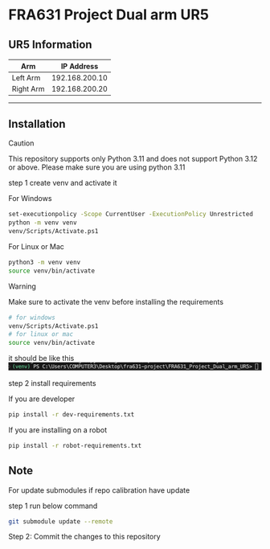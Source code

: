 # FRA631 Project Dual arm UR5
## UR5 Information

| Arm       | IP Address       |
|-----------|------------------|
| Left Arm  | 192.168.200.10   |
| Right Arm | 192.168.200.20   |


---

## Installation

>[!CAUTION]
> This repository supports only Python 3.11 and does not support Python 3.12 or above.
> Please make sure you are using python 3.11

step 1 create venv and activate it

For Windows
```bash
set-executionpolicy -Scope CurrentUser -ExecutionPolicy Unrestricted
python -m venv venv
venv/Scripts/Activate.ps1
```

For Linux or Mac

```bash
python3 -m venv venv
source venv/bin/activate
```


> [!WARNING]
> Make sure to activate the venv before installing the requirements
> ```bash
> # for windows
> venv/Scripts/Activate.ps1
> # for linux or mac
> source venv/bin/activate
> ```
> it should be like this
> ![bash venv](./images/bash_venv.png)

step 2 install requirements

If you are developer 
```bash
pip install -r dev-requirements.txt 
```

If you are installing on a robot
```bash
pip install -r robot-requirements.txt
```


## Note
For update submodules if repo calibration have update

step 1 run below command 
```bash
git submodule update --remote
```
Step 2: Commit the changes to this repository

